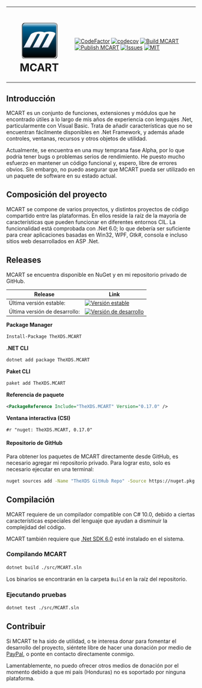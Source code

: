 <table>
<tr>
<td>
<h1 align="center">
<img src="https://raw.githubusercontent.com/TheXDS/MCART/master/Art/MCART.png" width="96px">
MCART
</h1>
</td>
<td>

[![CodeFactor](https://www.codefactor.io/repository/github/thexds/mcart/badge)](https://www.codefactor.io/repository/github/thexds/mcart)
[![codecov](https://codecov.io/gh/TheXDS/MCART/branch/master/graph/badge.svg?token=B3WZ7C4VTS)](https://codecov.io/gh/TheXDS/MCART)
[![Build MCART](https://github.com/TheXDS/MCART/actions/workflows/build.yml/badge.svg)](https://github.com/TheXDS/MCART/actions/workflows/build.yml)
[![Publish MCART](https://github.com/TheXDS/MCART/actions/workflows/publish.yml/badge.svg)](https://github.com/TheXDS/MCART/actions/workflows/publish.yml)
[![Issues](https://img.shields.io/github/issues/TheXDS/MCART)](https://github.com/TheXDS/MCART/issues)
[![MIT](https://img.shields.io/github/license/TheXDS/MCART)](https://mit-license.org/)

</td>
</tr>
</table>

## Introducción
MCART es un conjunto de funciones, extensiones y módulos que he encontrado
útiles a lo largo de mis años de experiencia con lenguajes .Net,
particularmente con Visual Basic. Trata de añadir características que no se
encuentran fácilmente disponibles en .Net Framework, y además añade controles,
ventanas, recursos y otros objetos de utilidad.

Actualmente, se encuentra en una muy temprana fase Alpha, por lo que podría
tener bugs o problemas serios de rendimiento. He puesto mucho esfuerzo en
mantener un código funcional y, espero, libre de errores obvios. Sin embargo,
no puedo asegurar que MCART pueda ser utilizado en un paquete de software en su
estado actual.

## Composición del proyecto
MCART se compone de varios proyectos, y distintos proyectos de código
compartido entre las plataformas. En ellos reside la raíz de la mayoría de
características que pueden funcionar en diferentes entornos CIL. La
funcionalidad está comprobada con .Net 6.0; lo que debería ser suficiente
para crear aplicaciones basadas en Win32, WPF, Gtk#, consola e incluso sitios
web desarrollados en ASP .Net.

## Releases
MCART se encuentra disponible en NuGet y en mi repositorio privado de GitHub.

Release | Link
--- | ---
Última versión estable: | [![Versión estable](https://buildstats.info/nuget/TheXDS.MCART)](https://www.nuget.org/packages/TheXDS.MCART/)
Última versión de desarrollo: | [![Versión de desarrollo](https://buildstats.info/nuget/TheXDS.MCART?includePreReleases=true)](https://www.nuget.org/packages/TheXDS.MCART/)

**Package Manager**  
```sh
Install-Package TheXDS.MCART
```

**.NET CLI**  
```sh
dotnet add package TheXDS.MCART
```

**Paket CLI**  
```sh
paket add TheXDS.MCART
```

**Referencia de paquete**  
```xml
<PackageReference Include="TheXDS.MCART" Version="0.17.0" />
```

**Ventana interactiva (CSI)**  
```
#r "nuget: TheXDS.MCART, 0.17.0"
```

#### Repositorio de GitHub
Para obtener los paquetes de MCART directamente desde GitHub, es necesario
agregar mi repositorio privado. Para lograr esto, solo es necesario
ejecutar en una terminal:
```sh
nuget sources add -Name "TheXDS GitHub Repo" -Source https://nuget.pkg.github.com/TheXDS/index.json
```

## Compilación
MCART requiere de un compilador compatible con C# 10.0, debido a ciertas
características especiales del lenguaje que ayudan a disminuir la
complejidad del código.

MCART también requiere que [.Net SDK 6.0](https://dotnet.microsoft.com/) esté
instalado en el sistema.

### Compilando MCART
```sh
dotnet build ./src/MCART.sln
```
Los binarios se encontrarán en la carpeta `Build` en la raíz del repositorio.

### Ejecutando pruebas
```sh
dotnet test ./src/MCART.sln
```

## Contribuir
Si MCART te ha sido de utilidad, o te interesa donar para fomentar el
desarrollo del proyecto, siéntete libre de hacer una donación por medio de
[PayPal](https://paypal.me/thexds), o ponte en contacto directamente conmigo.

Lamentablemente, no puedo ofrecer otros medios de donación por el momento
debido a que mi país (Honduras) no es soportado por ninguna plataforma.